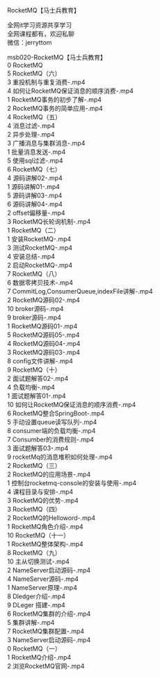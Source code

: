RocketMQ【马士兵教育】

全网it学习资源共享学习<br>全网课程都有，欢迎私聊<br>微信：jerryttom<br>

msb020-RocketMQ【马士兵教育】<br> 0 RocketMQ<br> 5 RocketMQ（六）<br> 3 重投机制与重复消费-.mp4<br> 4 如何让RocketMQ保证消息的顺序消费-.mp4<br> 1 RocketMQ事务的初步了解-.mp4<br> 2 RocketMQ事务的简单应用-.mp4<br> 4 RocketMQ（五）<br> 4 消息过滤-.mp4<br> 2 异步处理-.mp4<br> 3 广播消息与集群消息-.mp4<br> 1 批量消息发送-.mp4<br> 5 使用sql过滤-.mp4<br> 6 RocketMQ（七）<br> 4 源码讲解02-.mp4<br> 1 源码讲解01-.mp4<br> 5 源码讲解03-.mp4<br> 6 源码讲解04-.mp4<br> 2 offset偏移量-.mp4<br> 3 RocketMQ长轮询机制-.mp4<br> 1 RocketMQ（二）<br> 1 安装RocketMQ-.mp4<br> 3 测试RocketMQ-.mp4<br> 4 安装总结-.mp4<br> 2 启动RocketMQ-.mp4<br> 7 RocketMQ（八）<br> 6 数据零拷贝技术-.mp4<br> 7 CommitLog,ConsumerQueue,indexFile讲解-.mp4<br> 2 RocketMQ源码02-.mp4<br> 10 broker源码-.mp4<br> 9 broker源码-.mp4<br> 1 RocketMQ源码01-.mp4<br> 5 RocketMQ源码05-.mp4<br> 4 RocketMQ源码04-.mp4<br> 3 RocketMQ源码03-.mp4<br> 8 config文件讲解-.mp4<br> 9 RocketMQ（十）<br> 2 面试题解答02-.mp4<br> 4 负载均衡-.mp4<br> 1 面试题解答01-.mp4<br> 10 如何让RocketMQ保证消息的顺序消费-.mp4<br> 6 RocketMQ整合SpringBoot-.mp4<br> 5 手动设置queue读写队列-.mp4<br> 8 consumer端的负载均衡-.mp4<br> 7 Consumber的消费规则-.mp4<br> 3 面试题解答03-.mp4<br> 9 rocketMq的消息堆积如何处理-.mp4<br> 2 RocketMQ（三）<br> 2 RocketMQ的应用场景-.mp4<br> 1 控制台rocketmq-console的安装与使用-.mp4<br> 4 课程目录与安排-.mp4<br> 3 RocketMQ的优势-.mp4<br> 3 RocketMQ（四）<br> 2 RocketMQ的Helloword-.mp4<br> 1 RocketMQ角色介绍-.mp4<br> 10 RocketMQ（十一）<br> 1 RocketMQ整体架构-.mp4<br> 8 RocketMQ（九）<br> 10 主从切换测试-.mp4<br> 2 NameServer启动源码-.mp4<br> 4 NameServer源码-.mp4<br> 1 NameServer原理-.mp4<br> 8 Dledger介绍-.mp4<br> 9 DLeger 搭建-.mp4<br> 6 RocketMQ集群的介绍-.mp4<br> 5 集群讲解-.mp4<br> 7 RocketMQ集群配置-.mp4<br> 3 NameServer启动源码-.mp4<br> 0 RocketMQ（一）<br> 1 RocketMQ介绍-.mp4<br> 2 浏览RocketMQ官网-.mp4